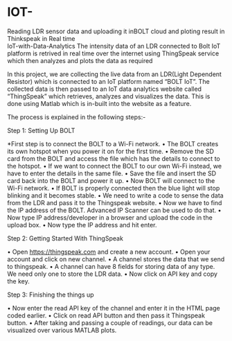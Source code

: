 # IOT-
Reading LDR sensor data and uploading it inBOLT cloud and ploting result in Thinkspeak in Real time  
IoT-with-Data-Analytics
The intensity data of an LDR connected to Bolt IoT platform is retrived in real time over the internet using ThingSpeak service which then analyzes and plots the data as required

In this project, we are collecting the live data from an LDR(Light Dependent Resistor) which is connected to an IoT platform named “BOLT IoT”. The collected data is then passed to an IoT data analytics website called “ThingSpeak” which retrieves, analyzes and visualizes the data. This is done using Matlab which is in-built into the website as a feature.

The process is explained in the following steps:-

Step 1: Setting Up BOLT

*First step is to connect the BOLT to a Wi-Fi network. •	The BOLT creates its own hotspot when you power it on for the first time. •	Remove the SD card from the BOLT and access the file which has the details to connect to the hotspot. •	If we want to connect the BOLT to our own Wi-Fi instead, we have to enter the details in the same file.
•	Save the file and insert the SD card back into the BOLT and power it up. •	Now BOLT will connect to the Wi-Fi network. •	If BOLT is properly connected then the blue light will stop blinking and it becomes stable. •	We need to write a code to sense the data from the LDR and pass it to the Thingspeak website. •	Now we have to find the IP address of the BOLT. Advanced IP Scanner can be used to do that. •	Now type IP address/developer in a browser and upload the code in the upload box. •	Now type the IP address and hit enter.

Step 2: Getting Started With ThingSpeak

•	Open https://thingspeak.com and create a new account. •	Open your account and click on new channel. •	A channel stores the data that we send to thingspeak. •	A channel can have 8 fields for storing data of any type. We need only one to store the LDR data. •	Now click on API key and copy the key.

Step 3: Finishing the things up

•	Now enter the read API key of the channel and enter it in the HTML page coded earlier. •	Click on read API button and then pass it Thingspeak button. •	After taking and passing a couple of readings, our data can be visualized over various MATLAB plots.

